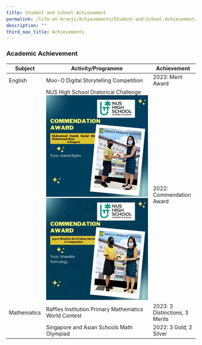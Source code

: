 ```yaml
---
title: Student and School Achievement
permalink: /life-at-kranji/Achievements/Student-and-School-Achievement/
description: ""
third_nav_title: Achievements
---
```

### Academic Achievement

| Subject | Activity/Programme | Achievement |
| -------- | -------- | -------- |
| English | Moo-O Digital Storytelling Competition | 2023: Merit Award |
| | NUS High School Oratorical Challenge ![](/images/Life%20@%20Kranji/Achievements/Student%20and%20School%20Achievement/A1.jpg) ![](/images/Life%20@%20Kranji/Achievements/Student%20and%20School%20Achievement/A1(1).jpg)| 2022: Commendation Award |
| Mathematics | Raffles Institution Primary Mathematics World Contest | 2023: 3 Distinctions, 3 Merits |
| | Singapore and Asian Schools Math Olympiad | 2022: 3 Gold, 2 Silver |